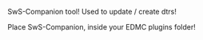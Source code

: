 SwS-Companion tool!
Used to update / create dtrs!


Place SwS-Companion, inside your EDMC plugins folder!
